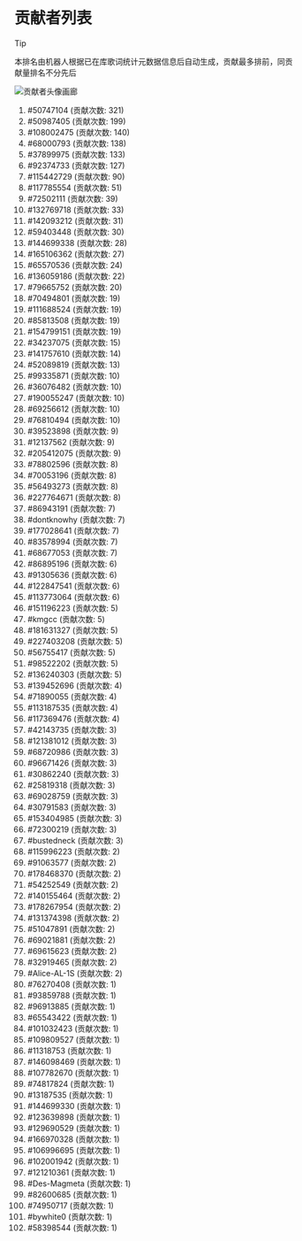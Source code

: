 # 贡献者列表

> [!TIP]
> 本排名由机器人根据已在库歌词统计元数据信息后自动生成，贡献最多排前，同贡献量排名不分先后

![贡献者头像画廊](./CONTRIBUTORS.svg)

1. #50747104 (贡献次数: 321)
2. #50987405 (贡献次数: 199)
3. #108002475 (贡献次数: 140)
4. #68000793 (贡献次数: 138)
5. #37899975 (贡献次数: 133)
6. #92374733 (贡献次数: 127)
7. #115442729 (贡献次数: 90)
8. #117785554 (贡献次数: 51)
9. #72502111 (贡献次数: 39)
10. #132769718 (贡献次数: 33)
11. #142093212 (贡献次数: 31)
12. #59403448 (贡献次数: 30)
13. #144699338 (贡献次数: 28)
14. #165106362 (贡献次数: 27)
15. #65570536 (贡献次数: 24)
16. #136059186 (贡献次数: 22)
17. #79665752 (贡献次数: 20)
18. #70494801 (贡献次数: 19)
19. #111688524 (贡献次数: 19)
20. #85813508 (贡献次数: 19)
21. #154799151 (贡献次数: 19)
22. #34237075 (贡献次数: 15)
23. #141757610 (贡献次数: 14)
24. #52089819 (贡献次数: 13)
25. #99335871 (贡献次数: 10)
26. #36076482 (贡献次数: 10)
27. #190055247 (贡献次数: 10)
28. #69256612 (贡献次数: 10)
29. #76810494 (贡献次数: 10)
30. #39523898 (贡献次数: 9)
31. #12137562 (贡献次数: 9)
32. #205412075 (贡献次数: 9)
33. #78802596 (贡献次数: 8)
34. #70053196 (贡献次数: 8)
35. #56493273 (贡献次数: 8)
36. #227764671 (贡献次数: 8)
37. #86943191 (贡献次数: 7)
38. #dontknowhy (贡献次数: 7)
39. #177028641 (贡献次数: 7)
40. #83578994 (贡献次数: 7)
41. #68677053 (贡献次数: 7)
42. #86895196 (贡献次数: 6)
43. #91305636 (贡献次数: 6)
44. #122847541 (贡献次数: 6)
45. #113773064 (贡献次数: 6)
46. #151196223 (贡献次数: 5)
47. #kmgcc (贡献次数: 5)
48. #181631327 (贡献次数: 5)
49. #227403208 (贡献次数: 5)
50. #56755417 (贡献次数: 5)
51. #98522202 (贡献次数: 5)
52. #136240303 (贡献次数: 5)
53. #139452696 (贡献次数: 4)
54. #71890055 (贡献次数: 4)
55. #113187535 (贡献次数: 4)
56. #117369476 (贡献次数: 4)
57. #42143735 (贡献次数: 3)
58. #121381012 (贡献次数: 3)
59. #68720986 (贡献次数: 3)
60. #96671426 (贡献次数: 3)
61. #30862240 (贡献次数: 3)
62. #25819318 (贡献次数: 3)
63. #69028759 (贡献次数: 3)
64. #30791583 (贡献次数: 3)
65. #153404985 (贡献次数: 3)
66. #72300219 (贡献次数: 3)
67. #bustedneck (贡献次数: 3)
68. #115996223 (贡献次数: 2)
69. #91063577 (贡献次数: 2)
70. #178468370 (贡献次数: 2)
71. #54252549 (贡献次数: 2)
72. #140155464 (贡献次数: 2)
73. #178267954 (贡献次数: 2)
74. #131374398 (贡献次数: 2)
75. #51047891 (贡献次数: 2)
76. #69021881 (贡献次数: 2)
77. #69615623 (贡献次数: 2)
78. #32919465 (贡献次数: 2)
79. #Alice-AL-1S (贡献次数: 2)
80. #76270408 (贡献次数: 1)
81. #93859788 (贡献次数: 1)
82. #96913885 (贡献次数: 1)
83. #65543422 (贡献次数: 1)
84. #101032423 (贡献次数: 1)
85. #109809527 (贡献次数: 1)
86. #11318753 (贡献次数: 1)
87. #146098469 (贡献次数: 1)
88. #107782670 (贡献次数: 1)
89. #74817824 (贡献次数: 1)
90. #13187535 (贡献次数: 1)
91. #144699330 (贡献次数: 1)
92. #123639898 (贡献次数: 1)
93. #129690529 (贡献次数: 1)
94. #166970328 (贡献次数: 1)
95. #106996695 (贡献次数: 1)
96. #102001942 (贡献次数: 1)
97. #121210361 (贡献次数: 1)
98. #Des-Magmeta (贡献次数: 1)
99. #82600685 (贡献次数: 1)
100. #74950717 (贡献次数: 1)
101. #bywhite0 (贡献次数: 1)
102. #58398544 (贡献次数: 1)
